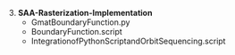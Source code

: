 3. **SAA-Rasterization-Implementation**
    - GmatBoundaryFunction.py
    - BoundaryFunction.script
    - IntegrationofPythonScriptandOrbitSequencing.script
